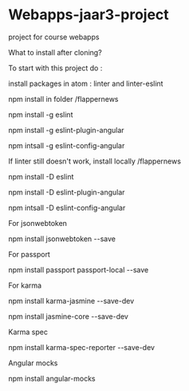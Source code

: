 # Webapps-jaar3-project
project for course webapps


What to install after cloning?

To start with this project do :

install packages in atom : linter and linter-eslint

npm install in folder /flappernews

npm install -g eslint

npm install -g eslint-plugin-angular

npm intsall -g eslint-config-angular

If linter still doesn't work, install locally /flappernews

npm install -D eslint

npm install -D eslint-plugin-angular

npm intsall -D eslint-config-angular

For jsonwebtoken

npm install jsonwebtoken --save

For passport

npm install passport passport-local --save

For karma

npm install karma-jasmine --save-dev

npm install jasmine-core --save-dev

Karma spec

npm install karma-spec-reporter --save-dev

Angular mocks

npm install angular-mocks



